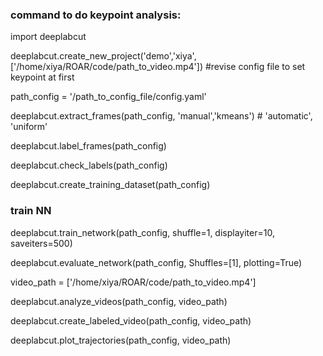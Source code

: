 ### command to do keypoint analysis:

import deeplabcut

deeplabcut.create_new_project('demo','xiya',['/home/xiya/ROAR/code/path_to_video.mp4'])
#revise config file to set keypoint at first

path_config = '/path_to_config_file/config.yaml'

deeplabcut.extract_frames(path_config, 'manual','kmeans') # 'automatic', 'uniform'

deeplabcut.label_frames(path_config)

deeplabcut.check_labels(path_config)

deeplabcut.create_training_dataset(path_config) 

### train NN
deeplabcut.train_network(path_config, shuffle=1, displayiter=10, saveiters=500)  

deeplabcut.evaluate_network(path_config, Shuffles=[1], plotting=True)  

video_path = ['/home/xiya/ROAR/code/path_to_video.mp4']   

deeplabcut.analyze_videos(path_config, video_path)

deeplabcut.create_labeled_video(path_config, video_path)   

deeplabcut.plot_trajectories(path_config, video_path)  
